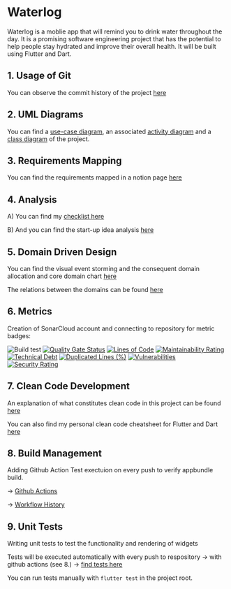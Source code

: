# Waterlog

Waterlog is a moblie app that will remind you to drink water throughout the day. It is a promising software engineering project that has the potential to help people stay hydrated and improve their overall health. It will be built using Flutter and Dart.

## 1. Usage of Git

You can observe the commit history of the project [here](https://github.com/neddstarkk/Waterlog/commits/main)

## 2. UML Diagrams
You can find a [use-case diagram](https://github.com/neddstarkk/Waterlog/blob/main/UML/Goal-selection-use-case.png), an associated [activity diagram](https://github.com/neddstarkk/Waterlog/blob/main/UML/activity-diagram.png) and a [class diagram](https://github.com/neddstarkk/Waterlog/blob/main/UML/waterlog-class-diagram.svg) of the project.

## 3. Requirements Mapping

You can find the requirements mapped in a notion page [here](https://slow-rambutan-c40.notion.site/Product-Requirement-Document-PRD-ae399c2790a04a7ba0ed13a0fe954ab2?pvs=4)

## 4. Analysis
A) You can find my [checklist here](https://slow-rambutan-c40.notion.site/Part-A-My-own-checklist-39af2a74b6914f12b7318daea4843a9e?pvs=4)

B) And you can find the start-up idea analysis [here](https://slow-rambutan-c40.notion.site/Part-B-Start-up-Analysis-c3b1e8d3b98c4273885e5223a676493e?pvs=4)

## 5. Domain Driven Design
You can find the visual event storming and the consequent domain allocation and core domain chart [here](https://github.com/neddstarkk/Waterlog/blob/main/DDD.pdf)

The relations between the domains can be found [here](https://github.com/neddstarkk/Waterlog/blob/main/relational_diagram.svg)

## 6. Metrics

Creation of SonarCloud account and connecting to repository for metric badges:

![Build test](https://img.shields.io/github/actions/workflow/status/neddstarkk/Waterlog/.github%2Fworkflows%2Fandroid-release.yaml)
[![Quality Gate Status](https://sonarcloud.io/api/project_badges/measure?project=neddstarkk_Waterlog&metric=alert_status)](https://sonarcloud.io/summary/new_code?id=neddstarkk_Waterlog)
[![Lines of Code](https://sonarcloud.io/api/project_badges/measure?project=neddstarkk_Waterlog&metric=ncloc)](https://sonarcloud.io/summary/new_code?id=neddstarkk_Waterlog)
[![Maintainability Rating](https://sonarcloud.io/api/project_badges/measure?project=neddstarkk_Waterlog&metric=sqale_rating)](https://sonarcloud.io/summary/new_code?id=neddstarkk_Waterlog)
[![Technical Debt](https://sonarcloud.io/api/project_badges/measure?project=neddstarkk_Waterlog&metric=sqale_index)](https://sonarcloud.io/summary/new_code?id=neddstarkk_Waterlog)
[![Duplicated Lines (%)](https://sonarcloud.io/api/project_badges/measure?project=neddstarkk_Waterlog&metric=duplicated_lines_density)](https://sonarcloud.io/summary/new_code?id=neddstarkk_Waterlog)
[![Vulnerabilities](https://sonarcloud.io/api/project_badges/measure?project=neddstarkk_Waterlog&metric=vulnerabilities)](https://sonarcloud.io/summary/new_code?id=neddstarkk_Waterlog)
[![Security Rating](https://sonarcloud.io/api/project_badges/measure?project=neddstarkk_Waterlog&metric=security_rating)](https://sonarcloud.io/summary/new_code?id=neddstarkk_Waterlog)

## 7. Clean Code Development

An explanation of what constitutes clean code in this project can be found [here](https://slow-rambutan-c40.notion.site/Clean-Code-Development-0f136b0e122546bc97fc03670ce68cef?pvs=4)

You can also find my personal clean code cheatsheet for Flutter and Dart [here](https://slow-rambutan-c40.notion.site/Personal-Clean-Code-Cheatsheet-36349cc89b94412cbb83161ec54653d6?pvs=4)

## 8. Build Management

Adding Github Action Test exectuion on every push to verify appbundle build.

-> [Github Actions](https://github.com/neddstarkk/Waterlog/tree/main/.github/workflows)

-> [Workflow History](https://github.com/neddstarkk/Waterlog/actions)

## 9. Unit Tests
Writing unit tests to test the functionality and rendering of widgets

Tests will be executed automatically with every push to respository -> with github actions (see 8.) -> [find tests here](https://github.com/neddstarkk/Waterlog/blob/main/waterlog/test/widget_test.dart)

You can run tests manually with `flutter test` in the project root. 
